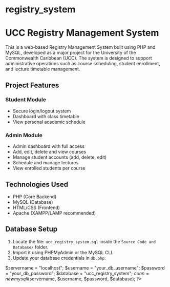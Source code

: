# registry_system
# UCC Registry Management System

This is a web-based Registry Management System built using PHP and MySQL, developed as a major project for the University of the Commonwealth Caribbean (UCC). The system is designed to support administrative operations such as course scheduling, student enrollment, and lecture timetable management.

##  Project Features

###  Student Module
- Secure login/logout system
- Dashboard with class timetable
- View personal academic schedule

###  Admin Module
- Admin dashboard with full access
- Add, edit, delete and view courses
- Manage student accounts (add, delete, edit)
- Schedule and manage lectures
- View enrolled students per course

##  Technologies Used
- PHP (Core Backend)
- MySQL (Database)
- HTML/CSS (Frontend)
- Apache (XAMPP/LAMP recommended)

## Database Setup
1. Locate the file: `ucc_registry_system.sql` inside the `Source Code and Database/` folder.
2. Import it using PHPMyAdmin or the MySQL CLI.
3. Update your database credentials in `db.php`:


$servername = "localhost";
$username = "your_db_username";
$password = "your_db_password";
$database = "ucc_registry_system";
$conn = new mysqli($servername, $username, $password, $database);
?>
